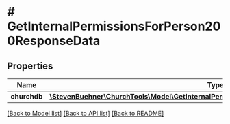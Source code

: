# # GetInternalPermissionsForPerson200ResponseData

## Properties

Name | Type | Description | Notes
------------ | ------------- | ------------- | -------------
**churchdb** | [**\StevenBuehner\ChurchTools\Model\GetInternalPermissionsForPerson200ResponseDataChurchdb**](GetInternalPermissionsForPerson200ResponseDataChurchdb.md) |  | [optional]

[[Back to Model list]](../../README.md#models) [[Back to API list]](../../README.md#endpoints) [[Back to README]](../../README.md)
